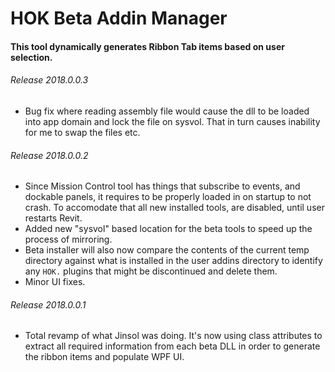 # HOK Beta Addin Manager

#### This tool dynamically generates Ribbon Tab items based on user selection.

###### Release 2018.0.0.3

* Bug fix where reading assembly file would cause the dll to be loaded into app domain and lock the file on sysvol. That in turn causes inability for me to swap the files etc. 

###### Release 2018.0.0.2

* Since Mission Control tool has things that subscribe to events, and dockable panels, it requires to be properly loaded in on startup
to not crash. To accomodate that all new installed tools, are disabled, until user restarts Revit. 
* Added new "sysvol" based location for the beta tools to speed up the process of mirroring. 
* Beta installer will also now compare the contents of the current temp directory against what is installed in the user addins directory to identify any `HOK.` plugins that might be discontinued and delete them. 
* Minor UI fixes.

###### Release 2018.0.0.1

* Total revamp of what Jinsol was doing. It's now using class attributes to extract all required information from each beta DLL
in order to generate the ribbon items and populate WPF UI. 
